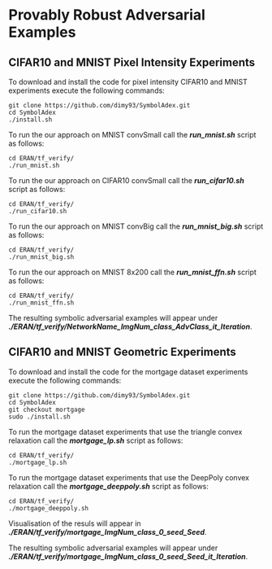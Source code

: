 Provably Robust Adversarial Examples
======
CIFAR10 and MNIST Pixel Intensity Experiments
------

To download and install the code for pixel intensity CIFAR10 and MNIST experiments execute the following commands:
```
git clone https://github.com/dimy93/SymbolAdex.git
cd SymbolAdex
./install.sh 
```
To run the our approach on MNIST convSmall call the ***run\_mnist.sh*** script as follows:
```
cd ERAN/tf_verify/
./run_mnist.sh
```
To run the our approach on CIFAR10 convSmall call the ***run\_cifar10.sh*** script as follows:
```
cd ERAN/tf_verify/
./run_cifar10.sh
```
To run the our approach on MNIST convBig call the ***run\_mnist\_big.sh*** script as follows:
```
cd ERAN/tf_verify/
./run_mnist_big.sh
```
To run the our approach on MNIST 8x200 call the ***run\_mnist\_ffn.sh*** script as follows:
```
cd ERAN/tf_verify/
./run_mnist_ffn.sh
```
The resulting symbolic adversarial examples will appear under ***./ERAN/tf\_verify/NetworkName\_ImgNum\_class\_AdvClass\_it\_Iteration***.



CIFAR10 and MNIST Geometric Experiments
------

To download and install the code for the mortgage dataset experiments execute the following commands:
```
git clone https://github.com/dimy93/SymbolAdex.git
cd SymbolAdex
git checkout mortgage
sudo ./install.sh
```
To run the mortgage dataset experiments that use the triangle convex relaxation call the ***mortgage\_lp.sh*** script as follows:
```
cd ERAN/tf_verify/
./mortgage_lp.sh
```
To run the mortgage dataset experiments that use the DeepPoly convex relaxation call the ***mortgage\_deeppoly.sh*** script as follows:
```
cd ERAN/tf_verify/
./mortgage_deeppoly.sh
```
Visualisation of the resuls will appear in ***./ERAN/tf\_verify/mortgage\_ImgNum\_class\_0\_seed\_Seed***.

The resulting symbolic adversarial examples will appear under ***./ERAN/tf\_verify/mortgage\_ImgNum\_class\_0\_seed\_Seed\_it\_Iteration***.
